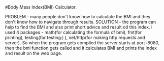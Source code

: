 #Body Mass Index(BMI) Calculator. 

PROBLEM - many people don't know how to calculate the BMI and they don't know how to navigate through results.
SOLUTION - the program can help to find the BMI and also print short advice and result od this index. 
I used 4 packages - math(for calculating the formula of bmi), fmt(for printing), testing(for testing:) ), net/http(for making http requests and server).
So when the program gets compiled the server starts at port :8080, then the bmi function gets called and it calculates BMI and prints the index and result on the web page. 
